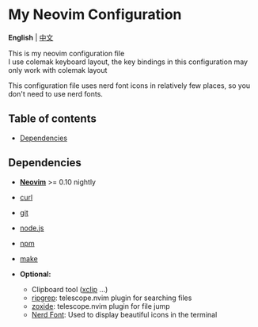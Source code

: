 # My Neovim Configuration

**English** | [中文](README_CN.md)

This is my neovim configuration file  
I use colemak keyboard layout, the key bindings in this configuration may only work with colemak layout

This configuration file uses nerd font icons in relatively few places, so you don't need to use nerd fonts.

## Table of contents
* [Dependencies](#dependencies)

## Dependencies
* [**Neovim**](https://neovim.io/) >= 0.10 nightly
* [curl](https://curl.se/)
* [git](https://git-scm.com/)
* [node.js](https://nodejs.org/)
* [npm](https://www.npmjs.com/)
* [make](https://www.gnu.org/software/make/)

* **Optional:**
  - Clipboard tool ([xclip](https://github.com/astrand/xclip/) ...)
  - [ripgrep](https://github.com/BurntSushi/ripgrep/): telescope.nvim plugin for searching files
  - [zoxide](https://github.com/ajeetdsouza/zoxide): telescope.nvim plugin for file jump
  - [Nerd Font](https://www.nerdfonts.com/): Used to display beautiful icons in the terminal
